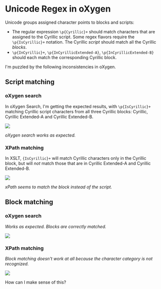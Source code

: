 # Unicode Regex in oXygen

Unicode groups assigned character points to blocks and scripts:

- The regular expression `\p{Cyrillic}+` should match characters that are assigned to the Cyrillic script. Some regex flavors require the `\p{IsCyrillic}+` notation. The Cyrillic _script_ should match all the Cyrillic _blocks_.
- `\p{InCyrillic}+`, `\p{InCyrillicExtended-A}`, `\p{InCyrillicExtended-B}` should each match the corresponding Cyrillic block.

I'm puzzled by the following inconsistencies in oXygen.

## Script matching

### oXygen search

In oXygen Search, I'm getting the expected results, with `\p{IsCyrillic}+` matching Cyrillic script characters from all three Cyrillic blocks: Cyrillic, Cyrillic Extended-A and Cyrillic Extended-B.

![](https://i.imgur.com/KzIwOTe.png)

*oXygen search works as expected.*

### XPath matching

In XSLT, `{IsCyrillic}+` will match Cyrillic characters only in the Cyrillic block, but will _not_ match those that are in Cyrillic Extended-A and Cyrillic Extended-B.

![](https://i.imgur.com/tPVBbLg.png)

*xPath seems to match the block instead of the script.*

## Block matching

### oXygen search

*Works as expected. Blocks are correctly matched.*

![](https://i.imgur.com/023d5GU.png)

### XPath matching

*Block matching doesn't work at all because the character category is not recognized.*

![](https://i.imgur.com/ii6jRxK.png)

How can I make sense of this?
